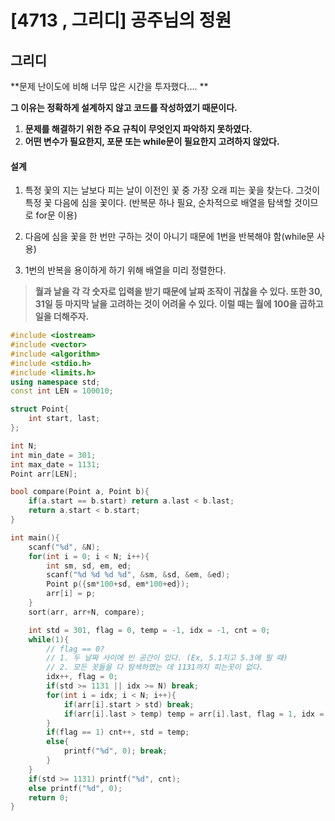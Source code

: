 # [4713 , 그리디] 공주님의 정원 

## 그리디

**문제 난이도에 비해 너무 많은 시간을 투자했다.... **

**그 이유는 정확하게 설계하지 않고 코드를 작성하였기 때문이다.**

1. **문제를 해결하기 위한 주요 규칙이 무엇인지 파악하지 못하였다.**
2. **어떤 변수가 필요한지, 포문 또는 while문이 필요한지 고려하지 않았다.** 



#### 설계

1. 특정 꽃의 지는 날보다 피는 날이 이전인 꽃 중 가장 오래 피는 꽃을 찾는다. 그것이 특정 꽃 다음에 심을 꽃이다. (반복문 하나 필요, 순차적으로 배열을 탐색할 것이므로 for문 이용)

2. 다음에 심을 꽃을 한 번만 구하는 것이 아니기 때문에 1번을 반복해야 함(while문 사용)

3. 1번의 반복을 용이하게 하기 위해 배열을 미리 정렬한다.

   

>**월과 날을 각 각 숫자로 입력을 받기 때문에 날짜 조작이 귀찮을 수 있다. 또한 30, 31일 등 마지막 날을 고려하는 것이 어려울 수 있다. 이럴 때는 월에 100을 곱하고 일을 더해주자.**

```c++
#include <iostream>
#include <vector>
#include <algorithm>
#include <stdio.h>
#include <limits.h>
using namespace std;
const int LEN = 100010;

struct Point{
    int start, last;
};

int N;
int min_date = 301;
int max_date = 1131;
Point arr[LEN];

bool compare(Point a, Point b){
    if(a.start == b.start) return a.last < b.last;
    return a.start < b.start;
}

int main(){
    scanf("%d", &N);
    for(int i = 0; i < N; i++){
        int sm, sd, em, ed;
        scanf("%d %d %d %d", &sm, &sd, &em, &ed);
        Point p({sm*100+sd, em*100+ed});
        arr[i] = p;
    }
    sort(arr, arr+N, compare);

    int std = 301, flag = 0, temp = -1, idx = -1, cnt = 0;
    while(1){
        // flag == 0?
        // 1. 두 날짜 사이에 빈 공간이 있다. (Ex, 5.1지고 5.3에 필 때)
        // 2. 모든 꼿들을 다 탐색하였는 데 1131까지 피는꼿이 없다.
        idx++, flag = 0;
        if(std >= 1131 || idx >= N) break;
        for(int i = idx; i < N; i++){
            if(arr[i].start > std) break;
            if(arr[i].last > temp) temp = arr[i].last, flag = 1, idx = i;
        }
        if(flag == 1) cnt++, std = temp;
        else{
            printf("%d", 0); break;
        }
    }
    if(std >= 1131) printf("%d", cnt);
    else printf("%d", 0);
    return 0;
}

```


